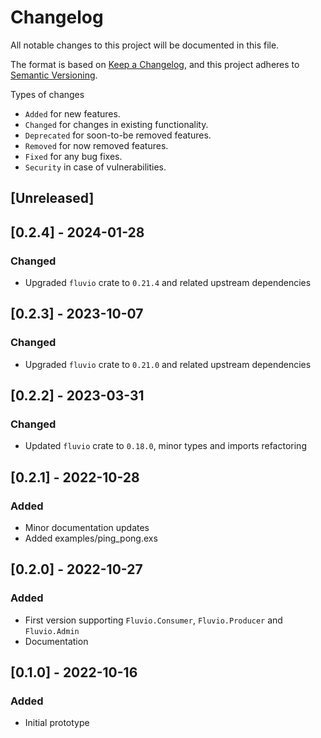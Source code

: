 # Changelog

All notable changes to this project will be documented in this file.

The format is based on [Keep a Changelog](https://keepachangelog.com/en/1.0.0/),
and this project adheres to [Semantic Versioning](https://semver.org/spec/v2.0.0.html).

Types of changes

- `Added` for new features.
- `Changed` for changes in existing functionality.
- `Deprecated` for soon-to-be removed features.
- `Removed` for now removed features.
- `Fixed` for any bug fixes.
- `Security` in case of vulnerabilities.

## [Unreleased]

## [0.2.4] - 2024-01-28

### Changed

- Upgraded `fluvio` crate to `0.21.4` and related upstream dependencies

## [0.2.3] - 2023-10-07

### Changed

- Upgraded `fluvio` crate to `0.21.0` and related upstream dependencies


## [0.2.2] - 2023-03-31

### Changed

- Updated `fluvio` crate to `0.18.0`, minor types and imports refactoring

## [0.2.1] - 2022-10-28

### Added

- Minor documentation updates
- Added examples/ping_pong.exs

## [0.2.0] - 2022-10-27

### Added

- First version supporting `Fluvio.Consumer`, `Fluvio.Producer` and `Fluvio.Admin`
- Documentation

## [0.1.0] - 2022-10-16

### Added

- Initial prototype
